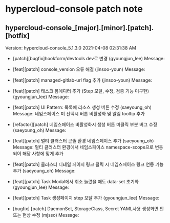 # hypercloud-console patch note
## hypercloud-console_[major].[minor].[patch].[hotfix]
Version: hypercloud-console_5.1.3.0
2021-04-08  02:31:38 AM
- [patch][bugfix]hookform/devtools dev로 변경 (gyoungjun_lee) 
    Message: 
- [feat][patch] console_version 오류 해결 (jinsoo-youn) 
    Message: 
- [feat][patch] managed-gitlab-url flag 추가 (jinsoo-youn) 
    Message: 
- [feat][patch] 태스크 폼에디터 추가 (Step 모달, 수정, 검증 기능 미구현) (gyoungjun_lee) 
    Message: 
- [feat][patch] UI Pattern: 목록에 리소스 생성 버튼 수정 (saeyoung_oh) 
    Message: 네임스페이스 미 선택시 버튼 비활성화 및 알림 tooltip 추가

- [refactor][patch] 네임스페이스 비활성화시 생성 버튼 미클릭 부분 버그 수정 (saeyoung_oh) 
    Message: 
- [feat][patch] 멀티 클러스터 콘솔 환경 네임스페이스 추가 (saeyoung_oh) 
    Message: 멀티 클러스터 환경에서 네임스페이스 namespace-scope으로 변동되어 해당 사항에 맞게 추가

- [feat][patch] 클러스터 디테일 페이지 링크 클릭 시 네임스페이스 링크 연동 기능 추가 (saeyoung_oh) 
    Message: 
- [feat][patch] Task Modal에서 취소 눌렀을 때도 data-set 초기화 (gyoungjun_lee) 
    Message: 
- [feat][patch] Task 생성페이지 step 모달 추가 (gyoungjun_lee) 
    Message: 
- [bugfix] [patch] DaemonSet, StorageClass, Secret YAML사용 생성화면 안뜨는 현상 수정 (mjsso) 
    Message: 